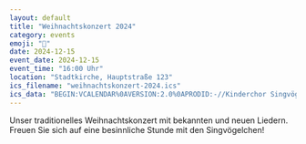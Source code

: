 ```yaml
---
layout: default
title: "Weihnachtskonzert 2024"
category: events
emoji: "🎄"
date: 2024-12-15
event_date: 2024-12-15
event_time: "16:00 Uhr"
location: "Stadtkirche, Hauptstraße 123"
ics_filename: "weihnachtskonzert-2024.ics"
ics_data: "BEGIN:VCALENDAR%0AVERSION:2.0%0APRODID:-//Kinderchor Singvögelchen//DE%0ABEGIN:VEVENT%0ADTSTART:20241215T150000Z%0ADTEND:20241215T170000Z%0ASUMMARY:Weihnachtskonzert 2024 - Kinderchor Singvögelchen%0ALOCATION:Stadtkirche, Hauptstraße 123, Singstadt%0ADESCRIPTION:Traditionelles Weihnachtskonzert mit bekannten und neuen Liedern. Eine besinnliche Stunde mit den Singvögelchen.%0AEND:VEVENT%0AEND:VCALENDAR"
---
```


Unser traditionelles Weihnachtskonzert mit bekannten und neuen Liedern. Freuen Sie sich auf eine besinnliche Stunde mit den Singvögelchen!
